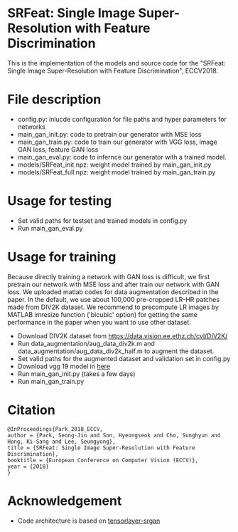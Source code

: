 # SRFeat: Single Image Super-Resolution with Feature Discrimination
This is the implementation of the models and source code for the "SRFeat: Single Image Super-Resolution with Feature Discrimination", ECCV2018.

# File description
- config.py: inlucde configuration for file paths and hyper parameters for networks
- main_gan_init.py: code to pretrain our generator with MSE loss
- main_gan_train.py: code to train our generator with VGG loss, image GAN loss, feature GAN loss
- main_gan_eval.py: code to infernce our generator with a trained model.
- models/SRFeat_init.npz: weight model trained by main_gan_init.py 
- models/SRFeat_full.npz: weight model trained by main_gan_train.py

# Usage for testing
- Set valid paths for testset and trained models in config.py
- Run main_gan_eval.py

# Usage for training
Because directly training a network with GAN loss is difficult, we first pretrain our network with MSE loss and after train our network with GAN loss. 
We uploaded matlab codes for data augmentation described in the paper. In the default, we use about 100,000 pre-cropped LR-HR patches made from DIV2K dataset. We recommend to precompute LR images by MATLAB imresize function ('bicubic' option) for getting the same performance in the paper when you want to use other dataset.

- Download DIV2K dataset from https://data.vision.ee.ethz.ch/cvl/DIV2K/
- Run data_augmentation/aug_data_div2k.m and data_augmentation/aug_data_div2k_half.m to augment the dataset. 
- Set valid paths for the augmented dataset and validation set in config.py 
- Download vgg 19 model in [here](https://drive.google.com/open?id=1c_HRDUmbSORB51VMhR1tdPEKPdjwaDp6)
- Run main_gan_init.py (takes a few days)
- Run main_gan_train.py

# Citation
```
@InProceedings{Park_2018_ECCV,
author = {Park, Seong-Jin and Son, Hyeongseok and Cho, Sunghyun and Hong, Ki-Sang and Lee, Seungyong},
title = {SRFeat: Single Image Super-Resolution with Feature Discrimination},
booktitle = {European Conference on Computer Vision (ECCV)},
year = {2018}
}
```

# Acknowledgement
- Code architecture is based on [tensorlayer-srgan](https://github.com/tensorlayer/srgan)
